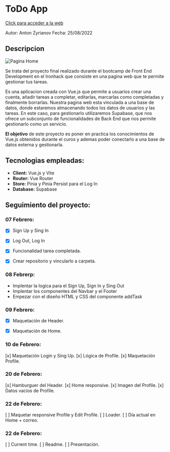 # [](https://github.com/zantonz/final-project/blob/master/README.md)ToDo App

[Click para acceder a la web](https://todo-zantonz.vercel.app/)

Autor: Anton Zyrianov
Fecha: 25/08/2022

## Descripcion

![Pagina Home](https://i.postimg.cc/m2rV83dV/Captura-de-pantalla-2022-08-25-a-las-10-38-46.png)

Se trata del proyecto final realizado durante el bootcamp de Front End Development en el Ironhack que consiste en una pagina web que te permite gestionar tus tareas.

Es una aplicacion creada con Vue.js que permite a usuarios crear una cuenta, añadir tareas a completar, editarlas, marcarlas como completadas y finalmente borrarlas. Nuestra pagina web esta vinculada a una base de datos, donde estaremos almacenando todos los datos de usuarios y las tareas. En este caso, para gestionarlo utilizaremos Supabase, que nos ofrece un subconjunto de funcionalidades de Back End que nos permite gestionarlo como un servicio.

__El objetivo__ de este proyecto es poner en practica los conocimientos de Vue.js obtenidos durante el curos y ademas poder conectarlo a una base de datos externa y gestionarla.

## Tecnologias empleadas:

* __Client:__ Vue.js y Vite
* __Router:__ Vue Router
* __Store:__ Pinia y Pinia Persist para el Log In
* __Database:__ Supabase

## Seguimiento del proyecto:

### 07 Febrero:
* [x] Sign Up y Sing In
* [x] Log Out, Log In
* [x] Funcionalidad tarea completada. 
* [x] Crear repositorio y vincularlo a carpeta.


### 08 Febrerp:
* Implentar la logica para el Sign Up, Sign In y Sing Out
* Implentar los componentes del Navbar y el Footer
* Empezar con el diseño HTML y CSS del componente addTask

### 09 Febrero:
* [x] Maquetación de Header.
* [x] Maquetación de Home.


### 10 de Febrero:
[x] Maquetación Login y Sing Up.
[x] Lógica de Profile.
[x] Maquetación Profile.


### 20 de Febrero:
[x] Hamburguer del Header.
[x] Home responsive.
[x] Imagen del Profile.
[x] Datos vacíos de Profile.

### 22 de Febrero:
[ ] Maquetar responsive Profile y Edit Profile.
[ ] Loader.
[ ] Día actual en Home + correo.


### 22 de Febrero:
[ ] Current time.
[ ] Readme.
[ ] Presentación.


